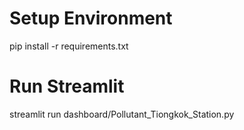 # Setup Environment 
pip install -r requirements.txt

# Run Streamlit
streamlit run dashboard/Pollutant_Tiongkok_Station.py
